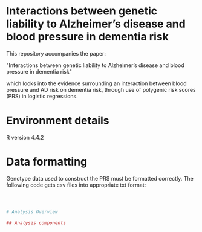 # Interactions between genetic liability to Alzheimer’s disease and blood pressure in dementia risk
This repository accompanies the paper: 

"Interactions between genetic liability to Alzheimer’s disease and blood pressure in dementia risk"

which looks into the evidence surrounding an interaction between blood pressure and AD risk on dementia risk, through use of polygenic risk scores (PRS) in logistic regressions.

# Environment details
R version 4.4.2 

# Data formatting 
Genotype data used to construct the PRS must be formatted correctly. The following code gets csv files into appropriate txt format:
```R



# Analysis Overview

## Analysis components

